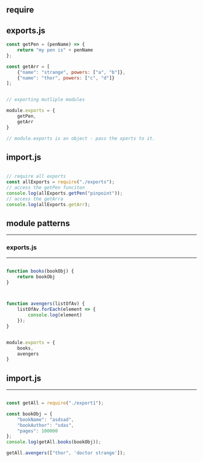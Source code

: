 
require
---------------

exports.js
-----------

```javascript
const getPen = (penName) => {
    return "my pen is" + penName
};

const getArr = [
    {"name": "strange", powers: ["a", "b"]},
    {"name": "thor", powers: ["c", "d"]}
];


// exporting mutliple modules

module.exports = {
    getPen,
    getArr
}

// module.exports is an object - pass the xports to it.

```

import.js
------------

```javascript

// require all exports
const allExports = require("./exports");
// access the getPen funciton
console.log(allExports.getPen("pinpoint"));
// access the getArra
console.log(allExports.getArr);


```

## module patterns
----------------
### exports.js
--------------

```javascript

function books(bookObj) {
    return bookObj
}



function avengers(listOfAv) {
    listOfAv.forEach(element => {
        console.log(element)
    });
}


module.exports = {
    books,
    avengers
}

```

## import.js
------------

```javascript

const getAll = require("./export1");

const bookObj = {
    "bookName": "asdsad",
    "bookAuthor": "sdas",
    "pages": 100000
};
console.log(getAll.books(bookObj));

getAll.avengers(["thor", 'doctor strange']);



